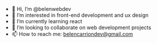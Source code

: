 - 👋 Hi, I’m @belenwebdev
- 👀 I’m interested in front-end development and ux design
- 🌱 I’m currently learning react
- 💞️ I’m looking to collaborate on web development projects
- 📫 How to reach me: belencarriondev@gmail.com

<!---
belenwebdev/belenwebdev is a ✨ special ✨ repository because its `README.md` (this file) appears on your GitHub profile.
You can click the Preview link to take a look at your changes.
--->

